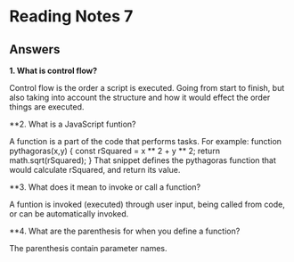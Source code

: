 # Reading Notes 7

## Answers

**1. What is control flow?**

Control flow is the order a script is executed. Going from start to finish, but also taking into account the structure and how it would effect the order things are executed.

**2. What is a JavaScript funtion?

A function is a part of the code that performs tasks. 
For example:
function pythagoras(x,y) {
    const rSquared = x ** 2 + y ** 2;
    return math.sqrt(rSquared);
}
That snippet defines the pythagoras function that would calculate rSquared, and return its value.

**3. What does it mean to invoke or call a function?

A funtion is invoked (executed) through user input, being called from code, or can be automatically invoked. 

**4. What are the parenthesis for when you define a function?

The parenthesis contain parameter names.